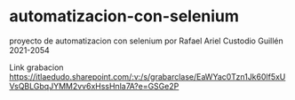 # automatizacion-con-selenium
proyecto de automatizacion con selenium por 
Rafael Ariel Custodio Guillén 
2021-2054


Link grabacion 
https://itlaedudo.sharepoint.com/:v:/s/grabarclase/EaWYac0Tzn1Jk60lf5xUVsQBLGbqJYMM2vv6xHssHnla7A?e=GSGe2P
